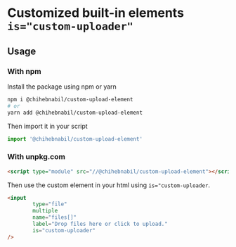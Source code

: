 # Customized built-in elements `is="custom-uploader"`


## Usage

### With npm

Install the package using npm or yarn

```bash
npm i @chihebnabil/custom-upload-element
# or
yarn add @chihebnabil/custom-upload-element
```

Then import it in your script

```js
import '@chihebnabil/custom-upload-element'
```


### With unpkg.com

```html
<script type="module" src="//@chihebnabil/custom-upload-element"></script>
```

Then use the custom element in your html using `is="custom-uploader`.

```html
<input
        type="file"
        multiple
        name="files[]"
        label="Drop files here or click to upload."
        is="custom-uploader"
/>
```